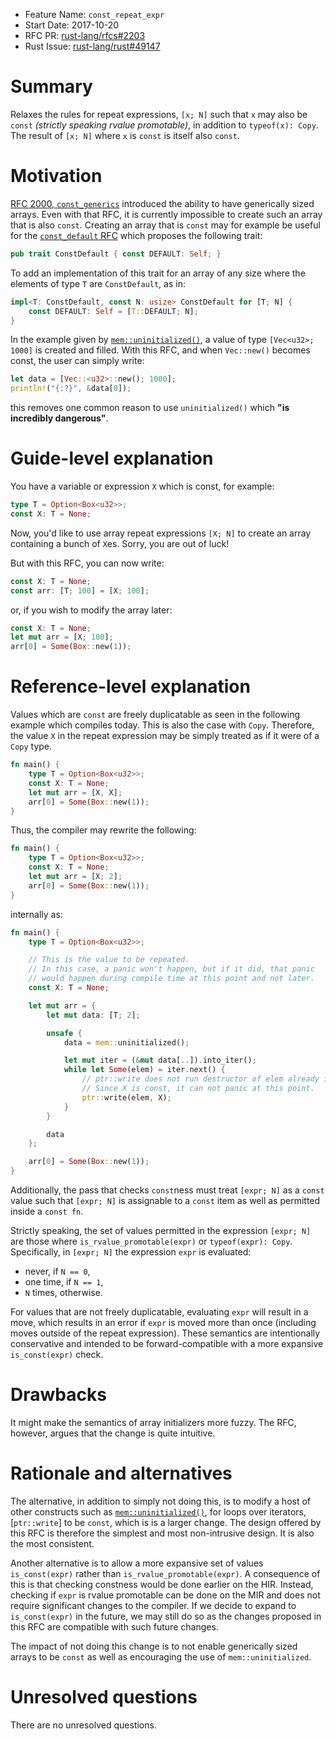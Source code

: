 - Feature Name: `const_repeat_expr`
- Start Date: 2017-10-20
- RFC PR: [rust-lang/rfcs#2203](https://github.com/rust-lang/rfcs/pull/2203)
- Rust Issue: [rust-lang/rust#49147](https://github.com/rust-lang/rust/issues/49147)

# Summary
[summary]: #summary

Relaxes the rules for repeat expressions, `[x; N]` such that `x` may also be
`const` *(strictly speaking rvalue promotable)*, in addition to `typeof(x): Copy`.
The result of `[x; N]` where `x` is `const` is itself also `const`.

# Motivation
[motivation]: #motivation

[RFC 2000, `const_generics`]: https://github.com/rust-lang/rfcs/blob/master/text/2000-const-generics.md
[`const_default` RFC]: https://github.com/Centril/rfcs/blob/rfc/const-default/text/0000-const-default.md

[RFC 2000, `const_generics`] introduced the ability to have generically sized
arrays. Even with that RFC, it is currently impossible to create such an array
that is also `const`. Creating an array that is `const` may for example be
useful for the [`const_default` RFC] which proposes the following trait:

```rust
pub trait ConstDefault { const DEFAULT: Self; }
```

To add an implementation of this trait for an array of any size where the
elements of type `T` are `ConstDefault`, as in:

```rust
impl<T: ConstDefault, const N: usize> ConstDefault for [T; N] {
    const DEFAULT: Self = [T::DEFAULT; N];
}
```

[`mem::uninitialized()`]: https://doc.rust-lang.org/nightly/std/mem/fn.uninitialized.html

In the example given by [`mem::uninitialized()`], a value of type
`[Vec<u32>; 1000]` is created and filled. With this RFC, and when `Vec::new()`
becomes const, the user can simply write:

```rust
let data = [Vec::<u32>::new(); 1000];
println!("{:?}", &data[0]);
```

this removes one common reason to use `uninitialized()` which **"is incredibly
dangerous"**.

# Guide-level explanation
[guide-level-explanation]: #guide-level-explanation

You have a variable or expression `X` which is const, for example:

```rust
type T = Option<Box<u32>>;
const X: T = None;
```

Now, you'd like to use array repeat expressions `[X; N]` to create an array
containing a bunch of `X`es. Sorry, you are out of luck!

But with this RFC, you can now write:

```rust
const X: T = None;
const arr: [T; 100] = [X; 100];
```

or, if you wish to modify the array later:

```rust
const X: T = None;
let mut arr = [X; 100];
arr[0] = Some(Box::new(1));
```

# Reference-level explanation
[reference-level-explanation]: #reference-level-explanation

Values which are `const` are freely duplicatable as seen in the following
example which compiles today. This is also the case with `Copy`. Therefore, the
value `X` in the repeat expression may be simply treated as if it were of a
`Copy` type.

```rust
fn main() {
    type T = Option<Box<u32>>;
    const X: T = None;
    let mut arr = [X, X];
    arr[0] = Some(Box::new(1));
}
```

Thus, the compiler may rewrite the following:

```rust
fn main() {
    type T = Option<Box<u32>>;
    const X: T = None;
    let mut arr = [X; 2];
    arr[0] = Some(Box::new(1));
}
```

internally as:

```rust
fn main() {
    type T = Option<Box<u32>>;

    // This is the value to be repeated.
    // In this case, a panic won't happen, but if it did, that panic
    // would happen during compile time at this point and not later.
    const X: T = None;

    let mut arr = {
        let mut data: [T; 2];

        unsafe {
            data = mem::uninitialized();

            let mut iter = (&mut data[..]).into_iter();
            while let Some(elem) = iter.next() {
                // ptr::write does not run destructor of elem already in array.
                // Since X is const, it can not panic at this point.
                ptr::write(elem, X);
            }
        }

        data
    };

    arr[0] = Some(Box::new(1));
}
```

Additionally, the pass that checks `const`ness must treat `[expr; N]` as a
`const` value such that `[expr; N]` is assignable to a `const` item as well
as permitted inside a `const fn`.

Strictly speaking, the set of values permitted in the expression `[expr; N]`
are those where `is_rvalue_promotable(expr)` or `typeof(expr): Copy`.
Specifically, in `[expr; N]` the expression `expr` is evaluated:
+ never, if `N == 0`,
+ one time, if `N == 1`,
+ `N` times, otherwise.

For values that are not freely duplicatable, evaluating `expr` will result in
a move, which results in an error if `expr` is moved more than once (including
moves outside of the repeat expression). These semantics are intentionally
conservative and intended to be forward-compatible with a more expansive
`is_const(expr)` check.

# Drawbacks
[drawbacks]: #drawbacks

It might make the semantics of array initializers more fuzzy. The RFC, however,
argues that the change is quite intuitive.

# Rationale and alternatives
[alternatives]: #alternatives

[`ptr::write(..)`]: https://doc.rust-lang.org/nightly/std/ptr/fn.write.html

The alternative, in addition to simply not doing this, is to modify a host of
other constructs such as [`mem::uninitialized()`], for loops over iterators,
[`ptr::write`] to be `const`, which is is a larger change. The design offered by
this RFC is therefore the simplest and most non-intrusive design. It is also
the most consistent.

Another alternative is to allow a more expansive set of values `is_const(expr)`
rather than `is_rvalue_promotable(expr)`. A consequence of this is that checking
constness would be done earlier on the HIR. Instead, checking if `expr` is
rvalue promotable can be done on the MIR and does not require significant
changes to the compiler. If we decide to expand to `is_const(expr)` in the
future, we may still do so as the changes proposed in this RFC are
compatible with such future changes.

The impact of not doing this change is to not enable generically sized arrays to
be `const` as well as encouraging the use of `mem::uninitialized`.

# Unresolved questions
[unresolved]: #unresolved-questions

There are no unresolved questions.
